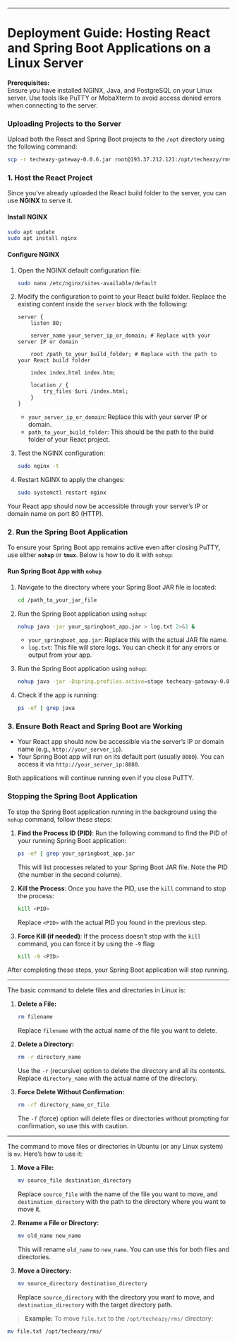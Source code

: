 

---

# Deployment Guide: Hosting React and Spring Boot Applications on a Linux Server

**Prerequisites:**  
Ensure you have installed NGINX, Java, and PostgreSQL on your Linux server. Use tools like PuTTY or MobaXterm to avoid access denied errors when connecting to the server.

### Uploading Projects to the Server

Upload both the React and Spring Boot projects to the `/opt` directory using the following command:
```bash
scp -r techeazy-gateway-0.0.6.jar root@193.37.212.121:/opt/techeazy/rms/
```

### 1. **Host the React Project**

Since you’ve already uploaded the React build folder to the server, you can use **NGINX** to serve it.

#### Install NGINX
```bash
sudo apt update
sudo apt install nginx
```

#### Configure NGINX
1. Open the NGINX default configuration file:
   ```bash
   sudo nano /etc/nginx/sites-available/default
   ```

2. Modify the configuration to point to your React build folder. Replace the existing content inside the `server` block with the following:

   ```nginx
   server {
       listen 80;

       server_name your_server_ip_or_domain; # Replace with your server IP or domain

       root /path_to_your_build_folder; # Replace with the path to your React build folder

       index index.html index.htm;

       location / {
           try_files $uri /index.html;
       }
   }
   ```

   - `your_server_ip_or_domain`: Replace this with your server IP or domain.
   - `path_to_your_build_folder`: This should be the path to the build folder of your React project.

3. Test the NGINX configuration:
   ```bash
   sudo nginx -t
   ```

4. Restart NGINX to apply the changes:
   ```bash
   sudo systemctl restart nginx
   ```

Your React app should now be accessible through your server’s IP or domain name on port 80 (HTTP).

### 2. **Run the Spring Boot Application**

To ensure your Spring Boot app remains active even after closing PuTTY, use either **`nohup`** or **`tmux`**. Below is how to do it with `nohup`:

#### Run Spring Boot App with `nohup`
1. Navigate to the directory where your Spring Boot JAR file is located:
   ```bash
   cd /path_to_your_jar_file
   ```

2. Run the Spring Boot application using `nohup`:
   ```bash
   nohup java -jar your_springboot_app.jar > log.txt 2>&1 &
   ```

   - `your_springboot_app.jar`: Replace this with the actual JAR file name.
   - `log.txt`: This file will store logs. You can check it for any errors or output from your app.
   
1. Run the Spring Boot application using `nohup`:
   ```bash
   nohup java -jar -Dspring.profiles.active=stage techeazy-gateway-0.0.6.jar > log.txt 2>&1 &
   ```


3. Check if the app is running:
   ```bash
   ps -ef | grep java
   ```

### 3. **Ensure Both React and Spring Boot are Working**

- Your React app should now be accessible via the server’s IP or domain name (e.g., `http://your_server_ip`).
- Your Spring Boot app will run on its default port (usually `8080`). You can access it via `http://your_server_ip:8080`.

Both applications will continue running even if you close PuTTY.

### Stopping the Spring Boot Application

To stop the Spring Boot application running in the background using the `nohup` command, follow these steps:

1. **Find the Process ID (PID)**:
   Run the following command to find the PID of your running Spring Boot application:
   ```bash
   ps -ef | grep your_springboot_app.jar
   ```
   This will list processes related to your Spring Boot JAR file. Note the PID (the number in the second column).

2. **Kill the Process**:
   Once you have the PID, use the `kill` command to stop the process:
   ```bash
   kill <PID>
   ```
   Replace `<PID>` with the actual PID you found in the previous step.

3. **Force Kill (if needed)**:
   If the process doesn’t stop with the `kill` command, you can force it by using the `-9` flag:
   ```bash
   kill -9 <PID>
   ```

After completing these steps, your Spring Boot application will stop running.

---


The basic command to delete files and directories in Linux is:

1. **Delete a File:**
   ```bash
   rm filename
   ```
   Replace `filename` with the actual name of the file you want to delete.

2. **Delete a Directory:**
   ```bash
   rm -r directory_name
   ```
   Use the `-r` (recursive) option to delete the directory and all its contents. Replace `directory_name` with the actual name of the directory.

3. **Force Delete Without Confirmation:**
   ```bash
   rm -rf directory_name_or_file
   ```
   The `-f` (force) option will delete files or directories without prompting for confirmation, so use this with caution.
---

The command to move files or directories in Ubuntu (or any Linux system) is `mv`. Here’s how to use it:

1. **Move a File:**
   ```bash
   mv source_file destination_directory
   ```
   Replace `source_file` with the name of the file you want to move, and `destination_directory` with the path to the directory where you want to move it.

2. **Rename a File or Directory:**
   ```bash
   mv old_name new_name
   ```
   This will rename `old_name` to `new_name`. You can use this for both files and directories.

3. **Move a Directory:**
   ```bash
   mv source_directory destination_directory
   ```
   Replace `source_directory` with the directory you want to move, and `destination_directory` with the target directory path. 

> **Example:** To move `file.txt` to the `/opt/techeazy/rms/` directory:
   ```bash
   mv file.txt /opt/techeazy/rms/
   ```